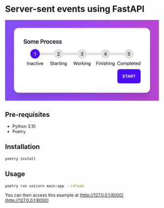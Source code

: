 # Server-sent events using FastAPI

![Progress Steps Example](/example.gif)

## Pre-requisites

- Python 3.10
- Poetry

## Installation

```bash
poetry install
```

## Usage

```bash
poetry run uvicorn main:app --reload
```

You can then access this example at [http://127.0.0.1:8000](http://127.0.0.1:8000)
